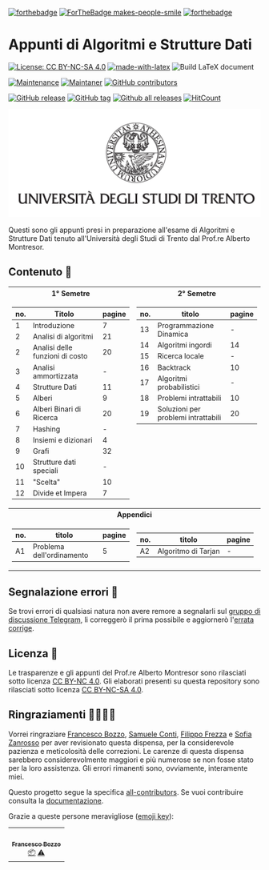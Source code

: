 [![forthebadge](https://forthebadge.com/images/badges/built-with-love.svg)](https://forthebadge.com)
[![ForTheBadge makes-people-smile](http://ForTheBadge.com/images/badges/makes-people-smile.svg)](http://forthebadge.com)
[![forthebadge](https://forthebadge.com/images/badges/contains-tasty-spaghetti-code.svg)](https://forthebadge.com)

# Appunti di Algoritmi e Strutture Dati

[![License: CC BY-NC-SA 4.0](https://img.shields.io/badge/License-CC%20BY--NC--SA%204.0-lightgrey.svg)](https://creativecommons.org/licenses/by-nc-sa/4.0/)
[![made-with-latex](https://img.shields.io/badge/Made%20with-LaTeX-1f425f.svg)](https://www.latex-project.org/)
![Build LaTeX document](https://github.com/emanuelenardi/latex-algorithms/workflows/Build%20LaTeX%20document/badge.svg)

[![Maintenance](https://img.shields.io/badge/Maintained%3F-yes-green.svg)](https://GitHub.com/emanuelenardi/latex-algorithms/graphs/commit-activity)
[![Maintaner](https://img.shields.io/badge/maintainer-emanuelenardi-green)](https://github.com/emanuelenardi)
[![GitHub contributors](https://img.shields.io/github/contributors/emanuelenardi/latex-algorithms.svg)](https://github.com/emanuelenardi/latex-algorithms/graphs/contributors/)

[![GitHub release](https://img.shields.io/github/release/emanuelenardi/latex-algorithms.svg)](https://github.com/emanuelenardi/latex-algorithms/releases/)
[![GitHub tag](https://img.shields.io/github/tag/emanuelenardi/latex-algorithms.svg)](https://github.com/emanuelenardi/latex-algorithms/tags/)
[![Github all releases](https://img.shields.io/github/downloads/emanuelenardi/latex-algorithms/total.svg)](https://github.com/emanuelenardi/latex-algorithms/releases/)
[![HitCount](http://hits.dwyl.com/emanuelenardi/latex-algorithms.svg)](http://hits.dwyl.com/emanuelenardi/latex-algorithms)

![logo](src/assets/figures/logo/logo-unitn.png)

Questi sono gli appunti presi in preparazione all'esame di Algoritmi e Strutture Dati tenuto all'Università degli Studi di Trento dal Prof.re Alberto Montresor.

## Contenuto 📖

<table>
<tr><th>1° Semetre</th><th>2° Semetre</th></tr>
<tr><td align="center">

| no. | Titolo                          | pagine |
| --- | ------------------------------- | --- |
| 1   | Introduzione                    | 7  |
| 2   | Analisi di algoritmi            | 21 |
| 2   | Analisi delle funzioni di costo | 20 |
| 3   | Analisi ammortizzata            | -  |
| 4   | Strutture Dati                  | 11 |
| 5   | Alberi                          | 9  |
| 6   | Alberi Binari di Ricerca        | 20 |
| 7   | Hashing                         | -  |
| 8   | Insiemi e dizionari             | 4  |
| 9   | Grafi                           | 32 |
| 10  | Strutture dati speciali         | -  |
| 11  | "Scelta"                        | 10 |
| 12  | Divide et Impera                | 7  |

</td><td valign="top" align="center">

| no. | titolo                                | pagine |
| --- | ------------------------------------- | --- |
| 13  | Programmazione Dinamica               | -  |
| 14  | Algoritmi ingordi                     | 14 |
| 15  | Ricerca locale                        | -  |
| 16  | Backtrack                             | 10 |
| 17  | Algoritmi probabilistici              | -  |
| 18  | Problemi intrattabili                 | 10 |
| 19  | Soluzioni per problemi intrattabili   | 20 |

</td></tr>
<tr><th colspan="2">Appendici</th></tr>
<tr><td align="center">
	
| no. | titolo                          | pagine |
| --- | ------------------------------- | --- |
| A1  | Problema dell'ordinamento       |  5  |

</td><td align="center">
	
| no. | titolo                          | pagine |
| --- | ------------------------------- | --- |
| A2  | Algoritmo di Tarjan             |  -  |

</td></tr>
</table>

## Segnalazione errori 🐞

Se trovi errori di qualsiasi natura non avere remore a segnalarli sul [gruppo di discussione Telegram](https://t.me/DiscussioneDispensaAlgoritmi), li correggerò il prima possibile e aggiornerò l'[errata corrige](https://github.com/emanuelenardi/latex-algorithms/wiki/Errata-corrige).

## Licenza 📃

Le trasparenze e gli appunti del Prof.re Alberto Montresor sono rilasciati sotto licenza [CC BY-NC 4.0](https://creativecommons.org/licenses/by-sa/4.0/deed.it).
Gli elaborati presenti su questa repository sono rilasciati sotto licenza [CC BY-NC-SA 4.0](https://creativecommons.org/licenses/by-nc-sa/4.0/deed.it).

## Ringraziamenti 🙌🏻🙇🏻

Vorrei ringraziare [Francesco Bozzo](https://github.com/FrancescoBozzo),  [Samuele Conti](https://github.com/Samaretas), [Filippo Frezza](https://github.com/morethanmad) e [Sofia Zanrosso](https://github.com/sofiazanrosso) per aver revisionato questa dispensa, per la considerevole pazienza e meticolosità delle correzioni.
Le carenze di questa dispensa sarebbero considerevolmente maggiori e più numerose se non fosse stato per la loro assistenza.
Gli errori rimanenti sono, ovviamente, interamente miei.

Questo progetto segue la specifica [all-contributors](https://github.com/all-contributors/all-contributors).
Se vuoi contribuire consulta la [documentazione](docs/CONTRIBUTING.md).

Grazie a queste persone meravigliose ([emoji key](https://allcontributors.org/docs/en/emoji-key)):

<!-- ALL-CONTRIBUTORS-LIST:START - Do not remove or modify this section -->
<!-- prettier-ignore-start -->
<!-- markdownlint-disable -->
<table>
  <tr>
    <td align="center"><a href="https://github.com/FrancescoBozzo"><img src="https://avatars.githubusercontent.com/u/32967065?v=4?s=100" width="100px;" alt=""/><br /><sub><b>Francesco Bozzo</b></sub></a><br /><a href="#platform-FrancescoBozzo" title="Packaging/porting to new platform">📦</a> <a href="https://github.com/emanuelenardi/latex-algorithms/commits?author=FrancescoBozzo" title="Tests">⚠️</a></td>
  </tr>
</table>

<!-- markdownlint-restore -->
<!-- prettier-ignore-end -->

<!-- ALL-CONTRIBUTORS-LIST:END -->
